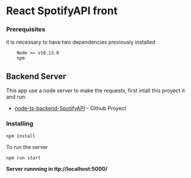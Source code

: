 # React SpotifyAPI front

### Prerequisites

it is necessary to have two dependencies previously installed

```
    Node >= v10.13.0
    npm
```


## Backend Server

This app use a node server to make the requests, first intall this proyect it and run:

* [node-ts-backend-SpotifyAPI](https://github.com/Netrhil/node-ts-backend-SpotifyAPI) - Github Proyect
    

### Installing


```
npm install
```


To run the server

```
npm run start
```

**Server runnning in ttp://localhost:5000/**

